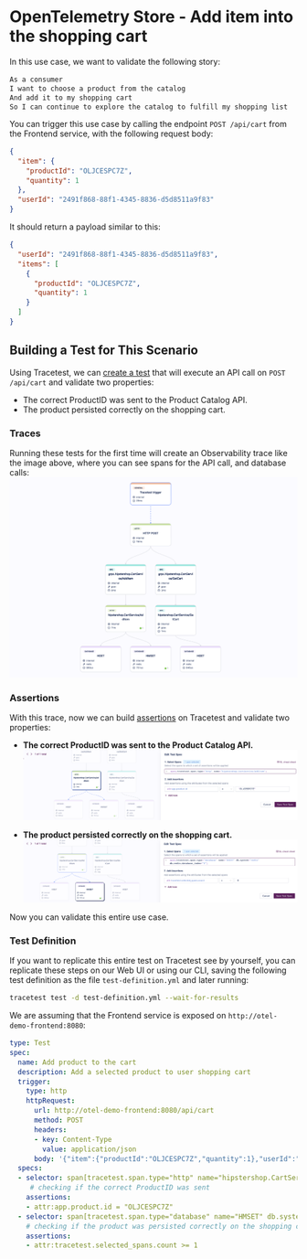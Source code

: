# OpenTelemetry Store - Add item into the shopping cart

In this use case, we want to validate the following story:

```
As a consumer
I want to choose a product from the catalog
And add it to my shopping cart
So I can continue to explore the catalog to fulfill my shopping list
```

You can trigger this use case by calling the endpoint `POST /api/cart` from the Frontend service, with the following request body:
```json
{
  "item": {
    "productId": "OLJCESPC7Z",
    "quantity": 1
  },
  "userId": "2491f868-88f1-4345-8836-d5d8511a9f83"
}
```

It should return a payload similar to this:
```json
{
  "userId": "2491f868-88f1-4345-8836-d5d8511a9f83",
  "items": [
    {
      "productId": "OLJCESPC7Z",
      "quantity": 1
    }
  ]
}
```

## Building a Test for This Scenario

Using Tracetest, we can [create a test](../../../web-ui/creating-tests.md) that will execute an API call on `POST /api/cart` and validate two properties:
- The correct ProductID was sent to the Product Catalog API.
- The product persisted correctly on the shopping cart.

### Traces

Running these tests for the first time will create an Observability trace like the image above, where you can see spans for the API call, and database calls:
![](../images/add-item-into-shopping-cart-trace.png)

### Assertions

With this trace, now we can build [assertions](../../../concepts/assertions.md) on Tracetest and validate two properties:

- **The correct ProductID was sent to the Product Catalog API.**
![](../images/add-item-into-shopping-cart-api-test-spec.png)

- **The product persisted correctly on the shopping cart.**
![](../images/add-item-into-shopping-cart-db-test-spec.png)

Now you can validate this entire use case.

### Test Definition

If you want to replicate this entire test on Tracetest see by yourself, you can replicate these steps on our Web UI or using our CLI, saving the following test definition as the file `test-definition.yml` and later running:

```sh
tracetest test -d test-definition.yml --wait-for-results
```

We are assuming that the Frontend service is exposed on `http://otel-demo-frontend:8080`:

```yaml
type: Test
spec:
  name: Add product to the cart
  description: Add a selected product to user shopping cart
  trigger:
    type: http
    httpRequest:
      url: http://otel-demo-frontend:8080/api/cart
      method: POST
      headers:
      - key: Content-Type
        value: application/json
      body: '{"item":{"productId":"OLJCESPC7Z","quantity":1},"userId":"2491f868-88f1-4345-8836-d5d8511a9f83"}'
  specs:
  - selector: span[tracetest.span.type="http" name="hipstershop.CartService/AddItem"]
     # checking if the correct ProductID was sent
    assertions:
    - attr:app.product.id = "OLJCESPC7Z"
  - selector: span[tracetest.span.type="database" name="HMSET" db.system="redis" db.redis.database_index="0"]
    # checking if the product was persisted correctly on the shopping cart
    assertions:
    - attr:tracetest.selected_spans.count >= 1
```
